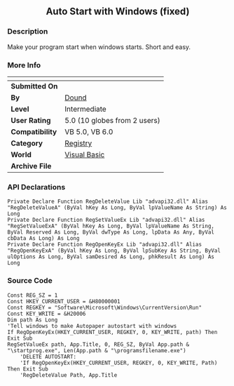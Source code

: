 ﻿<div align="center">

## Auto Start with Windows \(fixed\)


</div>

### Description

Make your program start when windows starts. Short and easy.
 
### More Info
 


<span>             |<span>
---                |---
**Submitted On**   |
**By**             |[Dound](https://github.com/Planet-Source-Code/PSCIndex/blob/master/ByAuthor/dound.md)
**Level**          |Intermediate
**User Rating**    |5.0 (10 globes from 2 users)
**Compatibility**  |VB 5\.0, VB 6\.0
**Category**       |[Registry](https://github.com/Planet-Source-Code/PSCIndex/blob/master/ByCategory/registry__1-36.md)
**World**          |[Visual Basic](https://github.com/Planet-Source-Code/PSCIndex/blob/master/ByWorld/visual-basic.md)
**Archive File**   |[](https://github.com/Planet-Source-Code/dound-auto-start-with-windows-fixed__1-49509/archive/master.zip)

### API Declarations

```
Private Declare Function RegDeleteValue Lib "advapi32.dll" Alias "RegDeleteValueA" (ByVal hKey As Long, ByVal lpValueName As String) As Long
Private Declare Function RegSetValueEx Lib "advapi32.dll" Alias "RegSetValueExA" (ByVal hKey As Long, ByVal lpValueName As String, ByVal Reserved As Long, ByVal dwType As Long, lpData As Any, ByVal cbData As Long) As Long
Private Declare Function RegOpenKeyEx Lib "advapi32.dll" Alias "RegOpenKeyExA" (ByVal hKey As Long, ByVal lpSubKey As String, ByVal ulOptions As Long, ByVal samDesired As Long, phkResult As Long) As Long
```


### Source Code

```
Const REG_SZ = 1
Const HKEY_CURRENT_USER = &H80000001
Const REGKEY = "Software\Microsoft\Windows\CurrentVersion\Run"
Const KEY_WRITE = &H20006
Dim path As Long
'Tell windows to make Autopaper autostart with windows
If RegOpenKeyEx(HKEY_CURRENT_USER, REGKEY, 0, KEY_WRITE, path) Then Exit Sub
RegSetValueEx path, App.Title, 0, REG_SZ, ByVal App.path & "\startprog.exe", Len(App.path & "\programsfilename.exe")
    'DELETE AUTOSTART:
    'If RegOpenKeyEx(HKEY_CURRENT_USER, REGKEY, 0, KEY_WRITE, Path) Then Exit Sub
    'RegDeleteValue Path, App.Title
```

